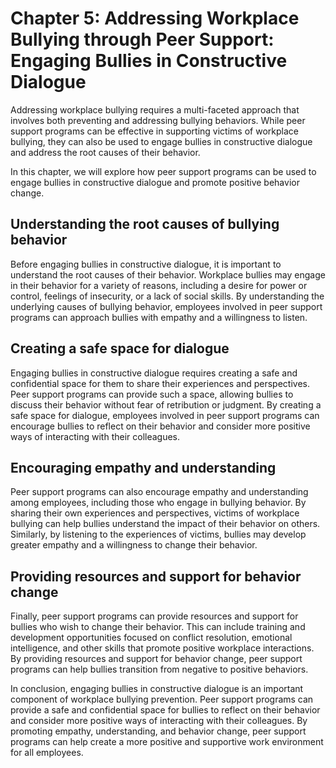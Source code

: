 Chapter 5: Addressing Workplace Bullying through Peer Support: Engaging Bullies in Constructive Dialogue
========================================================================================================

Addressing workplace bullying requires a multi-faceted approach that involves both preventing and addressing bullying behaviors. While peer support programs can be effective in supporting victims of workplace bullying, they can also be used to engage bullies in constructive dialogue and address the root causes of their behavior.

In this chapter, we will explore how peer support programs can be used to engage bullies in constructive dialogue and promote positive behavior change.

Understanding the root causes of bullying behavior
--------------------------------------------------

Before engaging bullies in constructive dialogue, it is important to understand the root causes of their behavior. Workplace bullies may engage in their behavior for a variety of reasons, including a desire for power or control, feelings of insecurity, or a lack of social skills. By understanding the underlying causes of bullying behavior, employees involved in peer support programs can approach bullies with empathy and a willingness to listen.

Creating a safe space for dialogue
----------------------------------

Engaging bullies in constructive dialogue requires creating a safe and confidential space for them to share their experiences and perspectives. Peer support programs can provide such a space, allowing bullies to discuss their behavior without fear of retribution or judgment. By creating a safe space for dialogue, employees involved in peer support programs can encourage bullies to reflect on their behavior and consider more positive ways of interacting with their colleagues.

Encouraging empathy and understanding
-------------------------------------

Peer support programs can also encourage empathy and understanding among employees, including those who engage in bullying behavior. By sharing their own experiences and perspectives, victims of workplace bullying can help bullies understand the impact of their behavior on others. Similarly, by listening to the experiences of victims, bullies may develop greater empathy and a willingness to change their behavior.

Providing resources and support for behavior change
---------------------------------------------------

Finally, peer support programs can provide resources and support for bullies who wish to change their behavior. This can include training and development opportunities focused on conflict resolution, emotional intelligence, and other skills that promote positive workplace interactions. By providing resources and support for behavior change, peer support programs can help bullies transition from negative to positive behaviors.

In conclusion, engaging bullies in constructive dialogue is an important component of workplace bullying prevention. Peer support programs can provide a safe and confidential space for bullies to reflect on their behavior and consider more positive ways of interacting with their colleagues. By promoting empathy, understanding, and behavior change, peer support programs can help create a more positive and supportive work environment for all employees.
